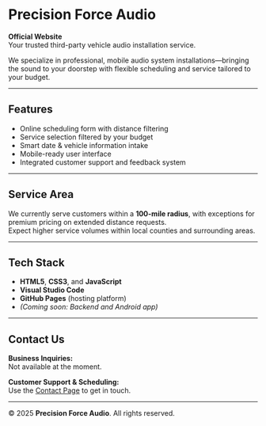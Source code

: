 # **Precision Force Audio**

**Official Website**  
Your trusted third-party vehicle audio installation service.

We specialize in professional, mobile audio system installations—bringing the sound to your doorstep with flexible scheduling and service tailored to your budget.

---

## **Features**

- Online scheduling form with distance filtering  
- Service selection filtered by your budget  
- Smart date & vehicle information intake  
- Mobile-ready user interface  
- Integrated customer support and feedback system  

---

## **Service Area**

We currently serve customers within a **100-mile radius**, with exceptions for premium pricing on extended distance requests.  
Expect higher service volumes within local counties and surrounding areas.

---

## **Tech Stack**

- **HTML5**, **CSS3**, and **JavaScript**  
- **Visual Studio Code**  
- **GitHub Pages** (hosting platform)  
- *(Coming soon: Backend and Android app)*

---

## **Contact Us**

**Business Inquiries:**  
Not available at the moment.

**Customer Support & Scheduling:**  
Use the [Contact Page](public/contact.html) to get in touch.

---

© 2025 **Precision Force Audio**. All rights reserved.
